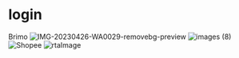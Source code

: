 # login
Brimo
![IMG-20230426-WA0029-removebg-preview](https://user-images.githubusercontent.com/130748953/234777347-c12fa208-b1f6-4bd9-8757-50095164dd6a.png)
![images (8)](https://user-images.githubusercontent.com/130748953/234779927-28f61dab-6c3d-49af-af15-def049cc9424.png)
![Shopee](https://user-images.githubusercontent.com/130748953/234779958-ebdcf0e5-d793-438a-bcc9-fdb71ee98195.png)
![rtaImage](https://user-images.githubusercontent.com/130748953/234780002-22be579e-a28d-4cff-826d-0d668937ad03.png)
